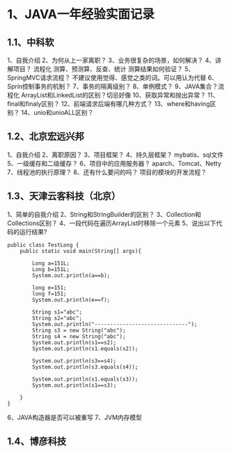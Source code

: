 # 1、JAVA一年经验实面记录
## 1.1、中科软
1、自我介绍
2、为何从上一家离职？
3、业务很复杂的场景，如何解决？
4、讲解项目？
流程化
测算、预测算、反查、统计
测算结果如何验证？
5、SpringMVC请求流程？
不建议使用觉得、感觉之类的词。可以用认为代替
6、Sprin控制事务的机制？
7、事务的隔离级别？
8、单例模式？
9、JAVA集合？流程化
ArrayList和LinkedList的区别？切忌好像
10、获取异常和抛出异常？
11、final和finaly区别？
12、前端请求后端有哪几种方式？
13、where和having区别？
14、unio和unioALL区别？
## 1.2、北京宏远兴邦
1、自我介绍
2、离职原因？
3、项目框架？
4、持久层框架？
mybatis、sql文件
5、一级缓存和二级缓存？
6、项目中的应用服务器？
aparch、Tomcat、Netty
7、线程池的执行原理？
8、还有什么要问的吗？
项目的模块的开发流程？ 
## 1.3、天津云客科技（北京）
1、简单的自我介绍
2、String和StringBuilder的区别？
3、Collection和Collections区别？
4、一段代码在遍历ArrayList时移除一个元素
5、说出以下代码的运行结果?
```
public class TestLong {
    public static void main(String[] args){

        Long a=151L;
        Long b=151L;
        System.out.println(a==b);

        long e=151;
        long f=151;
        System.out.println(e==f);

        String s1="abc";
        String s2="abc";
        System.out.println("------------------------------");
        String s3 = new String("abc");
        String s4 = new String("abc");
        System.out.println(s1==s2); 
        System.out.println(s1.equals(s2));

        System.out.println(s3==s4);
        System.out.println(s3.equals(s4));

        System.out.println(s1.equals(s3));
        System.out.println(s1==s3);

    }
}
```
6、JAVA构造器是否可以被重写
7、JVM内存模型
## 1.4、博彦科技
